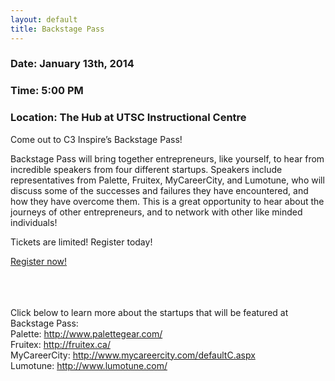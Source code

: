 ```yaml
---
layout: default
title: Backstage Pass
---
```

<div class="text-center">
	<h3>Date: January 13th, 2014</h3>
	<h3>Time: 5:00 PM</h3>
	<h3>Location: The Hub at UTSC Instructional Centre</h3>
</div>
<p class="lead">
	Come out to C3 Inspire’s Backstage Pass! </p>
<p class="lead">
	Backstage Pass will bring together entrepreneurs, like yourself, to hear from incredible speakers from four different startups. Speakers include representatives from Palette, Fruitex, MyCareerCity, and Lumotune, who will discuss some of the successes and failures they have encountered, and how they have overcome them. This is a great opportunity to hear about the journeys of other entrepreneurs, and to network with other like minded individuals!
</p>
<p class="lead">
	Tickets are limited! Register today!
</p>
<p class="lead">
	<div class="col-sm-4 col-sm-offset-4">
		<a href="https://www.eventbrite.ca/e/c3-backstage-pass-tickets-11766859995" class="btn btn-lg btn-primary center-block">Register now!</a>
	</div><br /><br /><br />
</p>
<p class="lead">
Click below to learn more about the startups that will be featured at Backstage Pass: <br />
	Palette: <a href="http://www.palettegear.com/">http://www.palettegear.com/</a> <br />
	Fruitex: <a href="http://fruitex.ca/">http://fruitex.ca/</a> <br />
	MyCareerCity: <a href="http://www.mycareercity.com/defaultC.aspx">http://www.mycareercity.com/defaultC.aspx</a> <br />
	Lumotune: <a href="http://www.lumotune.com/">http://www.lumotune.com/</a>
</p>

